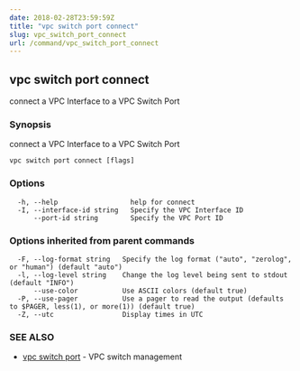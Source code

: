 ```yaml
---
date: 2018-02-28T23:59:59Z
title: "vpc switch port connect"
slug: vpc_switch_port_connect
url: /command/vpc_switch_port_connect
---
```

## vpc switch port connect

connect a VPC Interface to a VPC Switch Port

### Synopsis


connect a VPC Interface to a VPC Switch Port

```
vpc switch port connect [flags]
```

### Options

```
  -h, --help                  help for connect
  -I, --interface-id string   Specify the VPC Interface ID
      --port-id string        Specify the VPC Port ID
```

### Options inherited from parent commands

```
  -F, --log-format string   Specify the log format ("auto", "zerolog", or "human") (default "auto")
  -l, --log-level string    Change the log level being sent to stdout (default "INFO")
      --use-color           Use ASCII colors (default true)
  -P, --use-pager           Use a pager to read the output (defaults to $PAGER, less(1), or more(1)) (default true)
  -Z, --utc                 Display times in UTC
```

### SEE ALSO
* [vpc switch port](/command/vpc_switch_port)	 - VPC switch management

